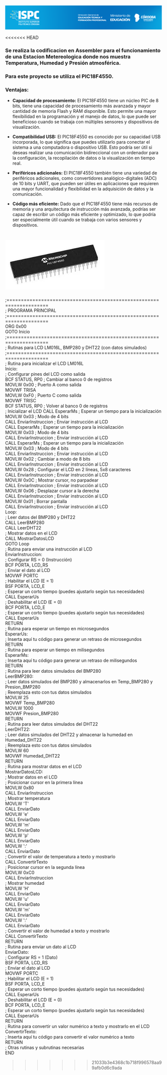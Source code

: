 ![logos](/Desarrollo/assets/ISPC_portada.png)

<<<<<<< HEAD
### **Se realiza la codificacion en Assembler para el funcionamiento de una Estacion Metereologica donde nos muestra Temperatura, Humedad y Presión atmosférica.**

### Para este proyecto se utiliza el PIC18F4550.

### Ventajas:

* **Capacidad de procesamiento:** El PIC18F4550 tiene un núcleo PIC de 8 bits,  tiene una capacidad de procesamiento más avanzada y mayor cantidad de memoria Flash y RAM disponible. Esto permite una mayor flexibilidad en la programación y el manejo de datos, lo que puede ser beneficioso cuando se trabaja con múltiples sensores y dispositivos de visualización.

* **Compatibilidad USB:** El PIC18F4550 es conocido por su capacidad USB incorporada, lo que significa que puedes utilizarlo para conectar el sistema a una computadora o dispositivo USB. Esto podría ser útil si deseas realizar una comunicación bidireccional con un ordenador para la configuración, la recopilación de datos o la visualización en tiempo real.

* **Periféricos adicionales:** El PIC18F4550 también tiene una variedad de periféricos adicionales, como convertidores analógico-digitales (ADC) de 10 bits y UART, que pueden ser útiles en aplicaciones que requieren una mayor funcionalidad y flexibilidad en la adquisición de datos y la comunicación.

* **Código más eficiente:** Dado que el PIC18F4550 tiene más recursos de memoria y una arquitectura de instrucción más avanzada, podrías ser capaz de escribir un código más eficiente y optimizado, lo que podría ser especialmente útil cuando se trabaja con varios sensores y dispositivos.

![pic](/Desarrollo/assets/PIC18F4550.jfif)
=======

;====================================================================  
; PROGRAMA PRINCIPAL  
;====================================================================  
ORG 0x00  
GOTO Inicio  
;====================================================================  
; Rutinas para LCD LM016L, BMP280 y DHT22 (con datos simulados)  
;====================================================================  
; Rutina para inicializar el LCD LM016L  
Inicio:  
    ; Configurar pines del LCD como salida  
    BCF STATUS, RP0       ; Cambiar al banco 0 de registros  
    MOVLW 0x00            ; Puerto A como salida  
    MOVWF TRISA  
    MOVLW 0xF0            ; Puerto C como salida  
    MOVWF TRISC  
    BCF STATUS, RP0       ; Volver al banco 0 de registros  
    ; Inicializar el LCD
    CALL EsperarMs         ; Esperar un tiempo para la inicialización  
    MOVLW 0x03             ; Modo de 4 bits  
    CALL EnviarInstruccion ; Enviar instrucción al LCD   
    CALL EsperarMs         ; Esperar un tiempo para la inicialización  
    MOVLW 0x03             ; Modo de 4 bits  
    CALL EnviarInstruccion ; Enviar instrucción al LCD  
    CALL EsperarMs         ; Esperar un tiempo para la inicialización  
    MOVLW 0x03             ; Modo de 4 bits  
    CALL EnviarInstruccion ; Enviar instrucción al LCD  
    MOVLW 0x02             ; Cambiar a modo de 8 bits  
    CALL EnviarInstruccion ; Enviar instrucción al LCD  
    MOVLW 0x28             ; Configurar el LCD en 2 líneas, 5x8 caracteres  
    CALL EnviarInstruccion ; Enviar instrucción al LCD  
    MOVLW 0x0C             ; Mostrar cursor, no parpadear  
    CALL EnviarInstruccion ; Enviar instrucción al LCD  
    MOVLW 0x06             ; Desplazar cursor a la derecha  
    CALL EnviarInstruccion ; Enviar instrucción al LCD  
    MOVLW 0x01             ; Borrar pantalla  
    CALL EnviarInstruccion ; Enviar instrucción al LCD  
Loop:  
    ; Leer datos del BMP280 y DHT22  
    CALL LeerBMP280  
    CALL LeerDHT22  
    ; Mostrar datos en el LCD  
    CALL MostrarDatosLCD  
    GOTO Loop  
; Rutina para enviar una instrucción al LCD  
EnviarInstruccion:  
    ; Configurar RS = 0 (Instrucción)  
    BCF PORTA, LCD_RS  
    ; Enviar el dato al LCD  
    MOVWF PORTC  
    ; Habilitar el LCD (E = 1)  
    BSF PORTA, LCD_E  
    ; Esperar un corto tiempo (puedes ajustarlo según tus necesidades)  
    CALL EsperarUs  
    ; Deshabilitar el LCD (E = 0)   
    BCF PORTA, LCD_E  
    ; Esperar un corto tiempo (puedes ajustarlo según tus necesidades)  
    CALL EsperarUs  
    RETURN  
; Rutina para esperar un tiempo en microsegundos  
EsperarUs:  
    ; Inserta aquí tu código para generar un retraso de microsegundos  
    RETURN  
; Rutina para esperar un tiempo en milisegundos  
EsperarMs:  
    ; Inserta aquí tu código para generar un retraso de milisegundos  
    RETURN  
; Rutina para leer datos simulados del BMP280  
LeerBMP280:  
    ; Leer datos simulados del BMP280 y almacenarlos en Temp_BMP280 y Presion_BMP280  
    ; Reemplaza esto con tus datos simulados  
    MOVLW 25  
    MOVWF Temp_BMP280  
    MOVLW 1000  
    MOVWF Presion_BMP280  
    RETURN  
; Rutina para leer datos simulados del DHT22  
LeerDHT22:  
    ; Leer datos simulados del DHT22 y almacenar la humedad en Humedad_DHT22  
    ; Reemplaza esto con tus datos simulados  
    MOVLW 60  
    MOVWF Humedad_DHT22  
    RETURN  
; Rutina para mostrar datos en el LCD  
MostrarDatosLCD:  
    ; Mostrar datos en el LCD  
    ; Posicionar cursor en la primera línea  
    MOVLW 0x80  
    CALL EnviarInstruccion  
    ; Mostrar temperatura  
    MOVLW 'T'  
    CALL EnviarDato  
    MOVLW 'e'  
    CALL EnviarDato  
    MOVLW 'm'  
    CALL EnviarDato  
    MOVLW 'p'  
    CALL EnviarDato  
    MOVLW ':'  
    CALL EnviarDato  
    ; Convertir el valor de temperatura a texto y mostrarlo  
    CALL ConvertirTexto  
    ; Posicionar cursor en la segunda línea  
    MOVLW 0xC0  
    CALL EnviarInstruccion  
    ; Mostrar humedad  
    MOVLW 'H'  
    CALL EnviarDato  
    MOVLW 'u'  
    CALL EnviarDato  
    MOVLW 'm'  
    CALL EnviarDato  
    MOVLW ':'  
    CALL EnviarDato  
    ; Convertir el valor de humedad a texto y mostrarlo  
    CALL ConvertirTexto  
    RETURN  
; Rutina para enviar un dato al LCD  
EnviarDato:  
    ; Configurar RS = 1 (Dato)  
    BSF PORTA, LCD_RS  
    ; Enviar el dato al LCD  
    MOVWF PORTC  
    ; Habilitar el LCD (E = 1)  
    BSF PORTA, LCD_E  
    ; Esperar un corto tiempo (puedes ajustarlo según tus necesidades)  
    CALL EsperarUs  
    ; Deshabilitar el LCD (E = 0)  
    BCF PORTA, LCD_E  
    ; Esperar un corto tiempo (puedes ajustarlo según tus necesidades)  
    CALL EsperarUs  
    RETURN  
; Rutina para convertir un valor numérico a texto y mostrarlo en el LCD  
ConvertirTexto:  
    ; Inserta aquí tu código para convertir el valor numérico a texto  
    RETURN  
; Otras rutinas y subrutinas necesarias  
END  
>>>>>>> 21033b3e4368c1b718f996578aa99afb0d6c9ada
